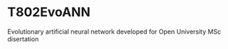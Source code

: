 # T802EvoANN
Evolutionary artificial neural network developed for Open University MSc disertation  
